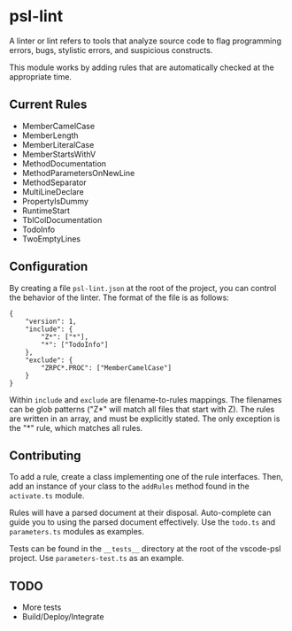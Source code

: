 # psl-lint

A linter or lint refers to tools that analyze source code to flag programming errors, bugs, stylistic errors, and suspicious constructs.

This module works by adding rules that are automatically checked at the appropriate time.

## Current Rules

* MemberCamelCase
* MemberLength
* MemberLiteralCase
* MemberStartsWithV
* MethodDocumentation
* MethodParametersOnNewLine
* MethodSeparator
* MultiLineDeclare
* PropertyIsDummy
* RuntimeStart
* TblColDocumentation
* TodoInfo
* TwoEmptyLines

## Configuration

By creating a file `psl-lint.json` at the root of the project, you can control the behavior of the linter. The format of the file is as follows:

```
{
	"version": 1,
	"include": {
		"Z*": ["*"],
		"*": ["TodoInfo"]
	},
	"exclude": {
		"ZRPC*.PROC": ["MemberCamelCase"]
	}
}
```

Within `include` and `exclude` are filename-to-rules mappings. The filenames can be glob patterns ("Z*" will match all files that start with Z). The rules are written in an array, and must be explicitly stated. The only exception is the "*" rule, which matches all rules.

## Contributing

To add a rule, create a class implementing one of the rule interfaces. Then, add an instance of your class to the `addRules` method found in the `activate.ts` module.

Rules will have a parsed document at their disposal. Auto-complete can guide you to using the parsed document effectively. Use the `todo.ts` and `parameters.ts` modules as examples.

Tests can be found in the `__tests__` directory at the root of the vscode-psl project. Use `parameters-test.ts` as an example.

## TODO

* More tests
* Build/Deploy/Integrate
